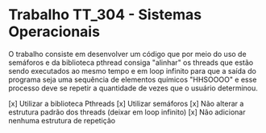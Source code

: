 # Trabalho TT_304 - Sistemas Operacionais
O trabalho consiste em desenvolver um código que por meio do uso de semáforos e da biblioteca pthread consiga "alinhar" os threads que estão sendo executados ao mesmo tempo e em loop infinito para que a saída do programa seja uma sequência de elementos químicos "HHSOOOO" e esse processo deve se repetir a quantidade de vezes que o usuário determinou.

[x] Utilizar a biblioteca Pthreads
[x] Utilizar semáforos
[x] Não alterar a estrutura padrão dos threads (deixar em loop infinito)
[x] Não adicionar nenhuma estrutura de repetição

